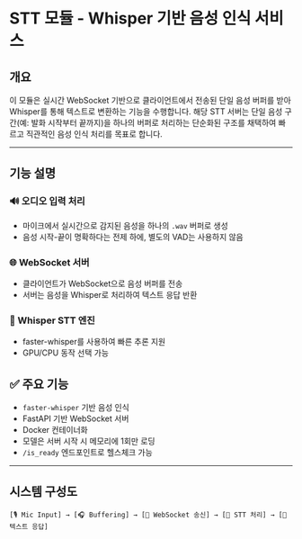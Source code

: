 # STT 모듈 - Whisper 기반 음성 인식 서비스

## 개요
이 모듈은 실시간 WebSocket 기반으로 클라이언트에서 전송된 단일 음성 버퍼를 받아 Whisper를 통해 텍스트로 변환하는 기능을 수행합니다. 해당 STT 서버는 단일 음성 구간(예: 발화 시작부터 끝까지)을 하나의 버퍼로 처리하는 단순화된 구조를 채택하여 빠르고 직관적인 음성 인식 처리를 목표로 합니다.

---

## 기능 설명

### 🔊 오디오 입력 처리
- 마이크에서 실시간으로 감지된 음성을 하나의 `.wav` 버퍼로 생성
- 음성 시작-끝이 명확하다는 전제 하에, 별도의 VAD는 사용하지 않음

### 🌐 WebSocket 서버
- 클라이언트가 WebSocket으로 음성 버퍼를 전송
- 서버는 음성을 Whisper로 처리하여 텍스트 응답 반환

### 🧠 Whisper STT 엔진
- faster-whisper를 사용하여 빠른 추론 지원
- GPU/CPU 동작 선택 가능

## ✅ 주요 기능
- `faster-whisper` 기반 음성 인식
- FastAPI 기반 WebSocket 서버
- Docker 컨테이너화
- 모델은 서버 시작 시 메모리에 1회만 로딩
- `/is_ready` 엔드포인트로 헬스체크 가능


---

## 시스템 구성도

```plaintext
[🎙️ Mic Input] → [🎧 Buffering] → [📡 WebSocket 송신] → [🧠 STT 처리] → [📜 텍스트 응답]


